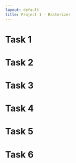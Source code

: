 ```yaml
---
layout: default
title: Project 1 - Rasterizer
---
```


# Task 1

# Task 2

# Task 3

# Task 4

# Task 5

# Task 6

